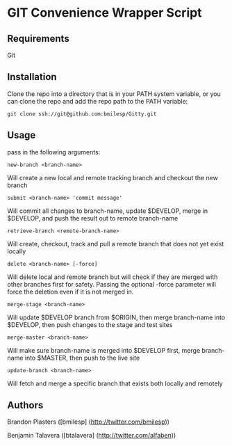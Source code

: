 # GIT Convenience Wrapper Script

## Requirements
Git

## Installation

Clone the repo into a directory that is in your PATH system variable, or you can clone the repo and add the repo path to the PATH variable:
	
	git clone ssh://git@github.com:bmilesp/Gitty.git

## Usage

pass in the following arguments:


	new-branch <branch-name>
Will create a new local and remote tracking branch and checkout the new branch


	submit <branch-name> 'commit message'
Will commit all changes to branch-name, update $DEVELOP, merge in $DEVELOP, and push the result out to remote branch-name


	retrieve-branch <remote-branch-name>
Will create, checkout, track and pull a remote branch that does not yet exist locally


	delete <branch-name> [-force]
Will delete local and remote branch but will check if they are merged with other branches first for safety. Passing the optional -force parameter will force the deletion even if it is not merged in.


	merge-stage <branch-name>
Will update $DEVELOP branch from $ORIGIN, then merge branch-name into $DEVELOP, then push changes to the stage and test sites


	merge-master <branch-name>
Will make sure branch-name is merged into $DEVELOP first, merge branch-name into $MASTER, then push to the live site


	update-branch <branch-name>
Will fetch and merge a specific branch that exists both locally and remotely

## Authors
Brandon Plasters ([bmilesp] (http://twitter.com/bmilesp))

Benjamin Talavera ([btalavera] (http://twitter.com/alfaben))

